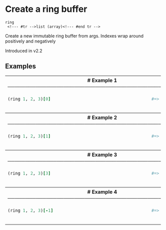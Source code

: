 # Create a ring buffer

```
ring 
 <!--- #tr -->list (array)<!--- #end tr -->
```


Create a new immutable ring buffer from args. Indexes wrap around positively and negatively

Introduced in v2.2

## Examples

<table class="examples">
<tr>
<th colspan="2" class="even head"># Example 1 ──────────────────────────────────────────────────────</th>
</tr>
<tr>
<td class="even">

```ruby
(ring 1, 2, 3)[0]



```

</td>
<td class="even">

<!--- #tr -->
```ruby
#=> 1



```
<!--- #end tr -->

</td>
</tr>
<tr>
<th colspan="2" class="odd head"># Example 2 ──────────────────────────────────────────────────────</th>
</tr>
<tr>
<td class="odd">

```ruby
(ring 1, 2, 3)[1]



```

</td>
<td class="odd">

<!--- #tr -->
```ruby
#=> 2



```
<!--- #end tr -->

</td>
</tr>
<tr>
<th colspan="2" class="even head"># Example 3 ──────────────────────────────────────────────────────</th>
</tr>
<tr>
<td class="even">

```ruby
(ring 1, 2, 3)[3]



```

</td>
<td class="even">

<!--- #tr -->
```ruby
#=> 1



```
<!--- #end tr -->

</td>
</tr>
<tr>
<th colspan="2" class="odd head"># Example 4 ──────────────────────────────────────────────────────</th>
</tr>
<tr>
<td class="odd">

```ruby
(ring 1, 2, 3)[-1]



```

</td>
<td class="odd">

<!--- #tr -->
```ruby
#=> 3



```
<!--- #end tr -->

</td>
</tr>
</table>

